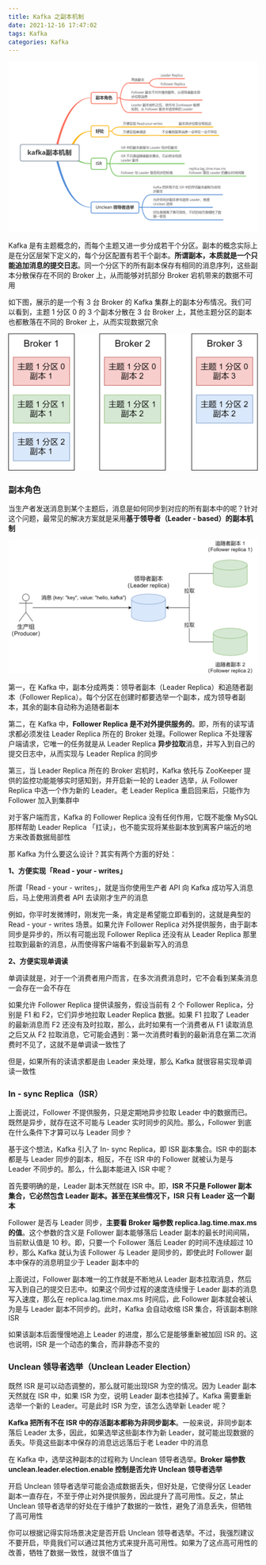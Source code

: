 ```yaml
---
title: Kafka 之副本机制
date: 2021-12-16 17:47:02
tags: Kafka
categories: Kafka
---
```


![kafka副本机制](Kafka-之副本机制/kafka副本机制.png)



Kafka 是有主题概念的，而每个主题又进一步分成若干个分区。副本的概念实际上是在分区层架下定义的，每个分区配置有若干个副本。**所谓副本，本质就是一个只能追加消息的提交日志**。同一个分区下的所有副本保存有相同的消息序列，这些副本分散保存在不同的 Broker 上，从而能够对抗部分 Broker 宕机带来的数据不可用



如下图，展示的是一个有 3 台 Broker 的 Kafka 集群上的副本分布情况。我们可以看到，主题 1 分区 0 的 3 个副本分散在 3 台 Broker 上，其他主题分区的副本也都散落在不同的 Broker 上，从而实现数据冗余



![Broker集群](Kafka-之副本机制/Broker集群.png)



### 副本角色



当生产者发送消息到某个主题后，消息是如何同步到对应的所有副本中的呢？针对这个问题，最常见的解决方案就是采用**基于领导者（Leader - based）的副本机制**



![领导者机制](Kafka-之副本机制/领导者机制.png)



第一，在 Kafka 中，副本分成两类：领导者副本（Leader Replica）和追随者副本（Follower Replica）。每个分区在创建时都要选举一个副本，成为领导者副本，其余的副本自动称为追随者副本



第二，在 Kafka 中，**Follower Replica 是不对外提供服务的**。即，所有的读写请求都必须发往 Leader Replica 所在的 Broker 处理。Follower Replica 不处理客户端请求，它唯一的任务就是从 Leader Replica **异步拉取**消息，并写入到自己的提交日志中，从而实现与 Leader Replica 的同步



第三，当 Leader Replica 所在的 Broker 宕机时，Kafka 依托与 ZooKeeper 提供的监控功能能够实时感知到，并开启新一轮的 Leader 选举，从 Follower Replica 中选一个作为新的 Leader。老 Leader Replica 重启回来后，只能作为 Follower 加入到集群中



对于客户端而言，Kafka 的 Follower Replica 没有任何作用，它既不能像 MySQL 那样帮助 Leader Replica 「扛读」，也不能实现将某些副本放到离客户端近的地方来改善数据局部性



那 Kafka 为什么要这么设计？其实有两个方面的好处：



**1、方便实现「Read - your - writes」**



所谓「Read - your - writes」，就是当你使用生产者 API 向 Kafka 成功写入消息后，马上使用消费者 API 去读刚才生产的消息



例如，你平时发微博时，刚发完一条，肯定是希望能立即看到的，这就是典型的 Read - your - writes 场景。如果允许 Follower Replica 对外提供服务，由于副本同步是异步的，所以有可能出现 Follower Replica 还没有从 Leader Replica 那里拉取到最新的消息，从而使得客户端看不到最新写入的消息



**2、方便实现单调读**



单调读就是，对于一个消费者用户而言，在多次消费消息时，它不会看到某条消息一会存在一会不存在



如果允许 Follower Replica 提供读服务，假设当前有 2 个 Follower Replica，分别是 F1 和 F2，它们异步地拉取 Leader Replica 数据。如果 F1 拉取了 Leader 的最新消息而 F2 还没有及时拉取，那么，此时如果有一个消费者从 F1 读取消息之后又从 F2 拉取消息，它可能会遇到：第一次消费时看到的最新消息在第二次消费时不见了，这就不是单调读一致性了



但是，如果所有的读请求都是由 Leader 来处理，那么 Kafka 就很容易实现单调读一致性



### In - sync Replica（ISR）



上面说过，Follower 不提供服务，只是定期地异步拉取 Leader 中的数据而已。既然是异步，就存在这不可能与 Leader 实时同步的风险。那么，Follower 到底在什么条件下才算可以与 Leader 同步？



基于这个想法，Kafka 引入了 In- sync Replica，即 ISR 副本集合。ISR 中的副本都是与 Leader 同步的副本，相反，不在 ISR 中的 Follower 就被认为是与 Leader 不同步的。那么，什么副本能进入 ISR 中呢？



首先要明确的是，Leader 副本天然就在 ISR 中。即，**ISR 不只是 Follower 副本集合，它必然包含 Leader 副本。甚至在某些情况下，ISR 只有 Leader 这一个副本**



Follower 是否与 Leader 同步，**主要看 Broker 端参数 replica.lag.time.max.ms 的值**。这个参数的含义是 Follower 副本能够落后 Leader 副本的最长时间间隔，当前默认值是 10 秒。即，只要一个 Follower 落后 Leader 的时间不连续超过 10 秒，那么 Kafka 就认为该 Follower 与 Leader 是同步的，即使此时 Follower 副本中保存的消息明显少于 Leader 副本中的



上面说过，Follower 副本唯一的工作就是不断地从 Leader 副本拉取消息，然后写入到自己的提交日志中。如果这个同步过程的速度连续慢于 Leader 副本的消息写入速度，那么在 replica.lag.time.max.ms 时间后，此 Follower 副本就会被认为是与 Leader 副本不同步的。此时，Kafka 会自动收缩 ISR 集合，将该副本剔除 ISR



如果该副本后面慢慢地追上 Leader 的进度，那么它是能够重新被加回 ISR 的。这也说明，ISR 是一个动态的集合，而非静态不变的



### Unclean 领导者选举（Unclean Leader Election）



既然 ISR 是可以动态调整的，那么就可能出现ISR 为空的情况。因为 Leader 副本天然就在 ISR 中，如果 ISR 为空，说明 Leader 副本也挂掉了。Kafka 需要重新选举一个新的 Leader。可是此时 ISR 为空，该怎么选举新 Leader 呢？



**Kafka 把所有不在 ISR 中的存活副本都称为非同步副本**。一般来说，非同步副本落后 Leader 太多，因此，如果选举这些副本作为新 Leader，就可能出现数据的丢失。毕竟这些副本中保存的消息远远落后于老 Leader 中的消息



在 Kafka 中，选举这种副本的过程称为 Unclean 领导者选举。**Broker 端参数 unclean.leader.election.enable 控制是否允许 Unclean 领导者选举**



开启 Unclean 领导者选举可能会造成数据丢失，但好处是，它使得分区 Leader 副本一直存在，不至于停止对外提供服务，因此提升了高可用性。反之，禁止 Unclean 领导者选举的好处在于维护了数据的一致性，避免了消息丢失，但牺牲了高可用性



你可以根据记得实际场景决定是否开启 Unclean 领导者选举。不过，我强烈建议不要开启，毕竟我们可以通过其他方式来提升高可用性。如果为了这点高可用性的改善，牺牲了数据一致性，就很不值当了